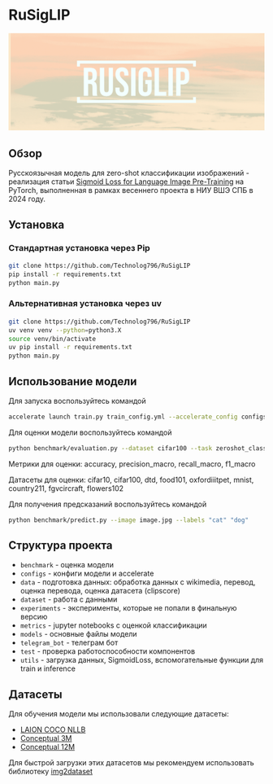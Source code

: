 
# RuSigLIP

![Logo](images/Logo.png)

## Обзор
Русскоязычная модель для zero-shot классификации изображений - реализация статьи [Sigmoid Loss for Language Image Pre-Training](https://arxiv.org/ftp/arxiv/papers/2303/2303.15343.pdf) на PyTorch, выполненная в рамках весеннего проекта в НИУ ВШЭ СПБ в 2024 году.

## Установка
### Стандартная установка через Pip
```sh
git clone https://github.com/Technolog796/RuSigLIP
pip install -r requirements.txt
python main.py
```

### Альтернативная установка через uv
```sh
git clone https://github.com/Technolog796/RuSigLIP
uv venv venv --python=python3.X
source venv/bin/activate
uv pip install -r requirements.txt
python main.py
```

## Использование модели

Для запуска воспользуйтесь командой
```sh
accelerate launch train.py train_config.yml --accelerate_config configs/accelerate_config.yml
```

Для оценки модели воспользуйтесь командой
```sh
python benchmark/evaluation.py --dataset cifar100 --task zeroshot_classification --split test --size 100 --language en --topk 1
```
Метрики для оценки: accuracy, precision_macro, recall_macro, f1_macro

Датасеты для оценки: cifar10, cifar100, dtd, food101, oxfordiiitpet, mnist, country211, fgvcircraft, flowers102


Для получения предсказаний воспользуйтесь командой
```sh
python benchmark/predict.py --image image.jpg --labels "cat" "dog"
```

## Структура проекта  
* <code>benchmark</code> - оценка модели
* <code>configs</code> - конфиги модели и accelerate
* <code>data</code> - подготовка данных: обработка данных с wikimedia, перевод, оценка перевода, оценка датасета (clipscore)  
* <code>dataset</code>  - работа с данными
* <code>experiments</code> - эксперименты, которые не попали в финальную версию 
* <code>metrics</code> - jupyter notebooks с оценкой классификации 
* <code>models</code> - основные файлы модели
* <code>telegram_bot</code> - телеграм бот
* <code>test</code> - проверка работоспособности компонентов
* <code>utils</code> - загрузка данных, SigmoidLoss, вспомогательные функции для train и inference


## Датасеты
Для обучения модели мы использовали следующие датасеты:

- [LAION COCO NLLB](https://huggingface.co/datasets/visheratin/laion-coco-nllb)
- [Conceptual 3M](https://ai.google.com/research/ConceptualCaptions/download)
- [Conceptual 12M](https://github.com/google-research-datasets/conceptual-12m)

Для быстрой загрузки этих датасетов мы рекомендуем использовать библиотеку [img2dataset](https://github.com/rom1504/img2dataset)

